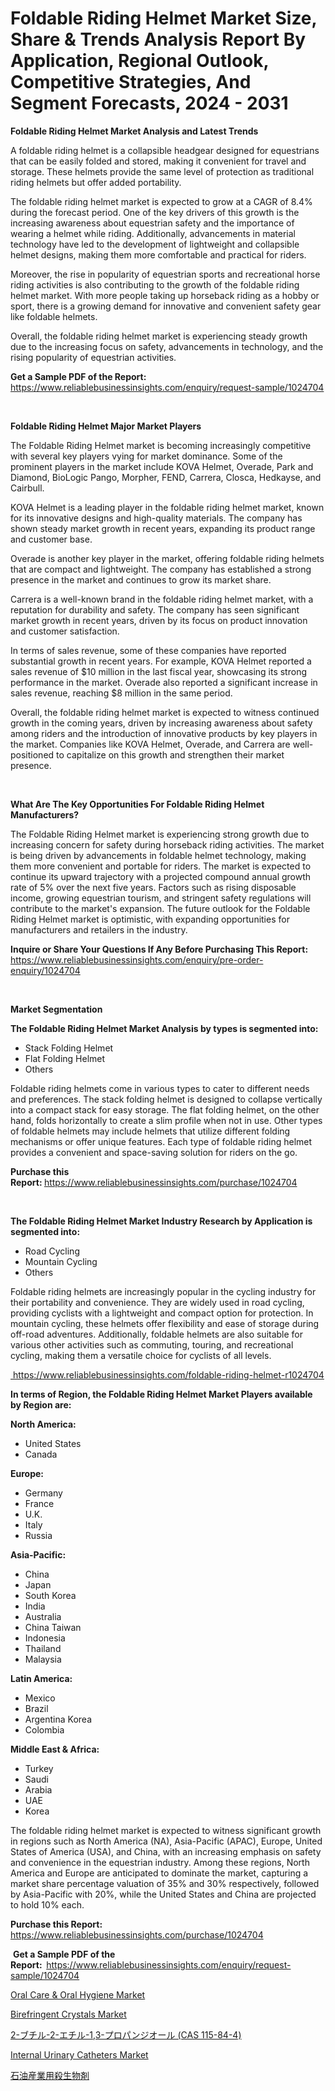 <p><h1>Foldable Riding Helmet Market Size, Share & Trends Analysis Report By Application, Regional Outlook, Competitive Strategies, And Segment Forecasts, 2024 - 2031</h1></p><p><strong>Foldable Riding Helmet Market Analysis and Latest Trends</strong></p>
<p><p>A foldable riding helmet is a collapsible headgear designed for equestrians that can be easily folded and stored, making it convenient for travel and storage. These helmets provide the same level of protection as traditional riding helmets but offer added portability.</p><p>The foldable riding helmet market is expected to grow at a CAGR of 8.4% during the forecast period. One of the key drivers of this growth is the increasing awareness about equestrian safety and the importance of wearing a helmet while riding. Additionally, advancements in material technology have led to the development of lightweight and collapsible helmet designs, making them more comfortable and practical for riders.</p><p>Moreover, the rise in popularity of equestrian sports and recreational horse riding activities is also contributing to the growth of the foldable riding helmet market. With more people taking up horseback riding as a hobby or sport, there is a growing demand for innovative and convenient safety gear like foldable helmets.</p><p>Overall, the foldable riding helmet market is experiencing steady growth due to the increasing focus on safety, advancements in technology, and the rising popularity of equestrian activities.</p></p>
<p><strong>Get a Sample PDF of the Report:&nbsp;</strong> <a href="https://www.reliablebusinessinsights.com/enquiry/request-sample/1024704">https://www.reliablebusinessinsights.com/enquiry/request-sample/1024704</a></p>
<p>&nbsp;</p>
<p><strong>Foldable Riding Helmet Major Market Players</strong></p>
<p><p>The Foldable Riding Helmet market is becoming increasingly competitive with several key players vying for market dominance. Some of the prominent players in the market include KOVA Helmet, Overade, Park and Diamond, BioLogic Pango, Morpher, FEND, Carrera, Closca, Hedkayse, and Cairbull.</p><p>KOVA Helmet is a leading player in the foldable riding helmet market, known for its innovative designs and high-quality materials. The company has shown steady market growth in recent years, expanding its product range and customer base.</p><p>Overade is another key player in the market, offering foldable riding helmets that are compact and lightweight. The company has established a strong presence in the market and continues to grow its market share.</p><p>Carrera is a well-known brand in the foldable riding helmet market, with a reputation for durability and safety. The company has seen significant market growth in recent years, driven by its focus on product innovation and customer satisfaction.</p><p>In terms of sales revenue, some of these companies have reported substantial growth in recent years. For example, KOVA Helmet reported a sales revenue of $10 million in the last fiscal year, showcasing its strong performance in the market. Overade also reported a significant increase in sales revenue, reaching $8 million in the same period.</p><p>Overall, the foldable riding helmet market is expected to witness continued growth in the coming years, driven by increasing awareness about safety among riders and the introduction of innovative products by key players in the market. Companies like KOVA Helmet, Overade, and Carrera are well-positioned to capitalize on this growth and strengthen their market presence.</p></p>
<p>&nbsp;</p>
<p><strong>What Are The Key Opportunities For Foldable Riding Helmet Manufacturers?</strong></p>
<p><p>The Foldable Riding Helmet market is experiencing strong growth due to increasing concern for safety during horseback riding activities. The market is being driven by advancements in foldable helmet technology, making them more convenient and portable for riders. The market is expected to continue its upward trajectory with a projected compound annual growth rate of 5% over the next five years. Factors such as rising disposable income, growing equestrian tourism, and stringent safety regulations will contribute to the market's expansion. The future outlook for the Foldable Riding Helmet market is optimistic, with expanding opportunities for manufacturers and retailers in the industry.</p></p>
<p><strong>Inquire or Share Your Questions If Any Before Purchasing This Report:</strong> <a href="https://www.reliablebusinessinsights.com/enquiry/pre-order-enquiry/1024704">https://www.reliablebusinessinsights.com/enquiry/pre-order-enquiry/1024704</a></p>
<p>&nbsp;</p>
<p><strong>Market Segmentation</strong></p>
<p><strong>The Foldable Riding Helmet Market Analysis by types is segmented into:</strong></p>
<p><ul><li>Stack Folding Helmet</li><li>Flat Folding Helmet</li><li>Others</li></ul></p>
<p><p>Foldable riding helmets come in various types to cater to different needs and preferences. The stack folding helmet is designed to collapse vertically into a compact stack for easy storage. The flat folding helmet, on the other hand, folds horizontally to create a slim profile when not in use. Other types of foldable helmets may include helmets that utilize different folding mechanisms or offer unique features. Each type of foldable riding helmet provides a convenient and space-saving solution for riders on the go.</p></p>
<p><strong>Purchase this Report:&nbsp;</strong><a href="https://www.reliablebusinessinsights.com/purchase/1024704">https://www.reliablebusinessinsights.com/purchase/1024704</a></p>
<p>&nbsp;</p>
<p><strong>The Foldable Riding Helmet Market Industry Research by Application is segmented into:</strong></p>
<p><ul><li>Road Cycling</li><li>Mountain Cycling</li><li>Others</li></ul></p>
<p><p>Foldable riding helmets are increasingly popular in the cycling industry for their portability and convenience. They are widely used in road cycling, providing cyclists with a lightweight and compact option for protection. In mountain cycling, these helmets offer flexibility and ease of storage during off-road adventures. Additionally, foldable helmets are also suitable for various other activities such as commuting, touring, and recreational cycling, making them a versatile choice for cyclists of all levels.</p></p>
<p><a href="https://www.reliablebusinessinsights.com/foldable-riding-helmet-r1024704">&nbsp;https://www.reliablebusinessinsights.com/foldable-riding-helmet-r1024704</a></p>
<p><strong>In terms of Region, the Foldable Riding Helmet Market Players available by Region are:</strong></p>
<p>
    <p> <strong> North America: </strong>
        <ul>
            <li>United States</li>
            <li>Canada</li>
        </ul>
        </p> 
    <p> <strong> Europe: </strong>
        <ul>
            <li>Germany</li>
            <li>France</li>
            <li>U.K.</li>
            <li>Italy</li>
            <li>Russia</li>
        </ul>
        </p> 
    <p> <strong> Asia-Pacific: </strong>
        <ul>
            <li>China</li>
            <li>Japan</li>
            <li>South Korea</li>
            <li>India</li>
            <li>Australia</li>
            <li>China Taiwan</li>
            <li>Indonesia</li>
            <li>Thailand</li>
            <li>Malaysia</li>
        </ul>
        </p> 
    <p> <strong> Latin America: </strong>
        <ul>
            <li>Mexico</li>
            <li>Brazil</li>
            <li>Argentina Korea</li>
            <li>Colombia</li>
        </ul>
        </p> 
    <p> <strong> Middle East & Africa: </strong>
        <ul>
            <li>Turkey</li>
            <li>Saudi</li>
            <li>Arabia</li>
            <li>UAE</li>
            <li>Korea</li>
        </ul>
    </p>
    </p>
<p><p>The foldable riding helmet market is expected to witness significant growth in regions such as North America (NA), Asia-Pacific (APAC), Europe, United States of America (USA), and China, with an increasing emphasis on safety and convenience in the equestrian industry. Among these regions, North America and Europe are anticipated to dominate the market, capturing a market share percentage valuation of 35% and 30% respectively, followed by Asia-Pacific with 20%, while the United States and China are projected to hold 10% each.</p></p>
<p><strong>Purchase this Report: </strong><a href="https://www.reliablebusinessinsights.com/purchase/1024704">https://www.reliablebusinessinsights.com/purchase/1024704</a></p>
<p>&nbsp;<strong>Get a Sample PDF of the Report:&nbsp;&nbsp;</strong><a href="https://www.reliablebusinessinsights.com/enquiry/request-sample/1024704">https://www.reliablebusinessinsights.com/enquiry/request-sample/1024704</a></p>
<p><strong></strong></p>
<p><p><a href="https://github.com/jahid123ahm/Market-Research-Report-List-1/blob/main/oral-care-oral-hygiene-market.md">Oral Care & Oral Hygiene Market</a></p><p><a href="https://www.linkedin.com/pulse/global-birefringent-crystals-market-opportunities-forecast-ovtfe">Birefringent Crystals Market</a></p><p><a href="https://github.com/andrade7361/Market-Research-Report-List-2/blob/main/1680204176223.md">2-ブチル-2-エチル-1,3-プロパンジオール (CAS 115-84-4)</a></p><p><a href="https://github.com/riwar777/Market-Research-Report-List-1/blob/main/internal-urinary-catheters-market.md">Internal Urinary Catheters Market</a></p><p><a href="https://github.com/RaeJenkins1952/Market-Research-Report-List-2/blob/main/6777489176224.md">石油産業用殺生物剤</a></p></p>